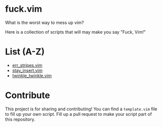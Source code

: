 # fuck.vim

What is the worst way to mess up vim?

Here is a collection of scripts that will may make you say "Fuck, Vim!"

# List (A-Z)

- [err_stripes.vim](list/err_stripes.vim)
- [stay_insert.vim](list/stay_insert.vim)
- [twinkle_twinkle.vim](list/twinkle_twinkle.vim)

# Contribute

This project is for sharing and contributing! You can find a `template.vim` file to fill up your own script.
Fill up a pull request to make your script part of this repository.
